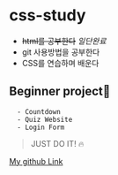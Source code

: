 # css-study

- ~~html를 공부한다~~ *일단완료*
- git 사용방법을 공부한다
- CSS를 연습하며 배운다

 ## Beginner project🎯
```
  - Countdown
  - Quiz Website
  - Login Form
```

>JUST DO IT! 🔥


[My github Link](https://github.com/eunjikimdev, "내 깃허브 주소")
